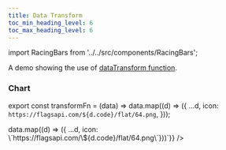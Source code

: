 ```yaml
---
title: Data Transform
toc_min_heading_level: 6
toc_max_heading_level: 6
---
```


import RacingBars from '../../src/components/RacingBars';

A demo showing the use of [dataTransform function](../documentation/options.md#datatransform).

<!--truncate-->

### Chart

export const transformFn = (data) => data.map((d) => ({
...d,
icon: `https://flagsapi.com/${d.code}/flat/64.png`,
}));

<div className="gallery">
  <RacingBars
    dataUrl="/data/population.csv"
    dataType="csv"
    dataTransform={transformFn}
    showIcons={true}
    labelsPosition="outside"
    dynamicProps={{dataTransform: `(data) => data.map((d) => ({ ...d, icon: \`https://flagsapi.com/\${d.code}/flat/64.png\`}))`}}
  />
</div>
